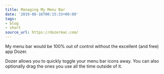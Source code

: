 ```yaml
---
title: Managing My Menu Bar
date: '2019-08-16T00:15:33+00:00'
tags:
- blog
- short
source_url: https://dozermac.com/
---
```


My menu bar would be 100% out of control without the excellent (and free) app Dozer. 

<!--more-->

Dozer allows you to quickly toggle your menu bar icons away. You can also optionally drag the ones you use all the time outside of it.
